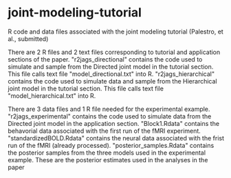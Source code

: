 # joint-modeling-tutorial
R code and data files associated with the joint modeling tutorial (Palestro, et al., submitted)

There are 2 R files and 2 text files corresponding to tutorial and application sections of the paper. "r2jags_directional" contains the code used to simulate and sample from the Directed joint model in the tutorial section. This file calls text file "model_directional.txt" into R. "r2jags_hierarchical" contains the code used to simulate data and sample from the Hierarchical joint model in the tutorial section. This file calls text file "model_hierarchical.txt" into R.
 
There are 3 data files and 1 R file needed for the experimental example. "r2jags_experimental" contains the code used to simulate data from the Directed joint model in the application section. "Block1.Rdata" contains the behavorial data associated with the first run of the fMRI experiment. "standardizedBOLD.Rdata" contains the neural data associated with the frist run of the fMRI (already processed). "posterior_samples.Rdata" contains the posterior samples from the three models used in the experimental example. These are the posterior estimates used in the analyses in the paper
 
